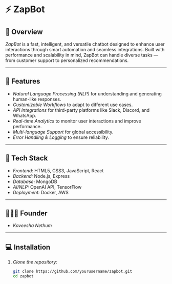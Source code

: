 # ⚡ ZapBot  

## 🤖 Overview  
*ZapBot* is a fast, intelligent, and versatile chatbot designed to enhance user interactions through smart automation and seamless integrations. Built with performance and scalability in mind, ZapBot can handle diverse tasks — from customer support to personalized recommendations.  

---

## 🚀 Features  

- *Natural Language Processing (NLP)* for understanding and generating human-like responses.  
- *Customizable Workflows* to adapt to different use cases.  
- *API Integrations* for third-party platforms like Slack, Discord, and WhatsApp.  
- *Real-time Analytics* to monitor user interactions and improve performance.  
- *Multi-language Support* for global accessibility.  
- *Error Handling & Logging* to ensure reliability.  

---

## 🔧 Tech Stack  

- *Frontend:* HTML5, CSS3, JavaScript, React  
- *Backend:* Node.js, Express  
- *Database:* MongoDB  
- *AI/NLP:* OpenAI API, TensorFlow  
- *Deployment:* Docker, AWS  

---
## 🧑🏻‍💻 Founder

- *Kaveesha Nethum*

---
## 💻 Installation  

1. *Clone the repository:*  
   ```bash
   git clone https://github.com/yourusername/zapbot.git
   cd zapbot
